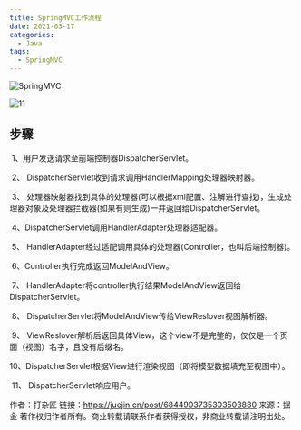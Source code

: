 ```yaml
---
title: SpringMVC工作流程
date: 2021-03-17
categories:
  - Java
tags:
  - SpringMVC
---
```


![SpringMVC](https://cdn.jsdelivr.net/gh/qbmzc/images/md/2021-03-17_11-36.png)

<!-- more -->

![11](https://cdn.jsdelivr.net/gh/qbmzc/images/md/2021-03-17_11-39.png)


## 步骤

​	1、用户发送请求至前端控制器DispatcherServlet。

​	2、 DispatcherServlet收到请求调用HandlerMapping处理器映射器。

​	3、 处理器映射器找到具体的处理器(可以根据xml配置、注解进行查找)，生成处理器对象及处理器拦截器(如果有则生成)一并返回给DispatcherServlet。

​	4、DispatcherServlet调用HandlerAdapter处理器适配器。

​	5、 HandlerAdapter经过适配调用具体的处理器(Controller，也叫后端控制器)。

​	6、Controller执行完成返回ModelAndView。

​	7、 HandlerAdapter将controller执行结果ModelAndView返回给DispatcherServlet。

​	8、  DispatcherServlet将ModelAndView传给ViewReslover视图解析器。

​	9、  ViewReslover解析后返回具体View，这个view不是完整的，仅仅是一个页面（视图）名字，且没有后缀名。

​	10、DispatcherServlet根据View进行渲染视图（即将模型数据填充至视图中）。

​	11、 DispatcherServlet响应用户。

作者：打杂匠
链接：https://juejin.cn/post/6844903735303503880
来源：掘金
著作权归作者所有。商业转载请联系作者获得授权，非商业转载请注明出处。